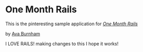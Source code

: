 # One Month Rails

This is the pinteresting sample application for 
[*One Month Rails*](http://onemonthrails.com)

by [Ava Burnham](www.avaburnham.com)

I LOVE RAILS!
making changes to this I hope it works! 
